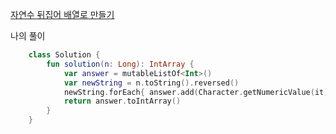 [자연수 뒤집어 배열로 만들기](https://programmers.co.kr/learn/courses/30/lessons/12932#)

나의 풀이
```kotlin
    class Solution {
        fun solution(n: Long): IntArray {
            var answer = mutableListOf<Int>()
            var newString = n.toString().reversed()
            newString.forEach{ answer.add(Character.getNumericValue(it)) }
            return answer.toIntArray()
        }
    }
```